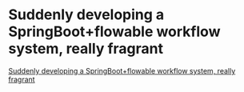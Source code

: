 # Suddenly developing a SpringBoot+flowable workflow system, really fragrant
[Suddenly developing a SpringBoot+flowable workflow system, really fragrant](https://aiwithcloud.com/2022/09/19/suddenly_developing_a_springbootflowable_workflow_system_really_fragrant/)